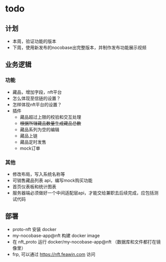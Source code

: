 # todo

## 计划

- 本周，验证功能的版本
- 下周，使用新发布的nocobase出完整版本，并制作发布功能展示视频

## 业务逻辑

### 功能

- 藏品，增加字段，nft平台
- 怎么体现至信链的设置？
- 怎样体现nft平台的设置？
- 插件
    - 藏品超过上限的校验和交互处理
    - ~~根据所辖藏品数量生成藏品总数~~
    - 藏品系列为空的编辑
    - 藏品上链
    - 藏品定时发售
    - mock订单

### 其他

- 修改布局，写入系统名称等
- 可销售藏品列表 api，编写mock购买功能
- 首页仪表板和统计图表
- 服务器端必须做好一个中间适配层api，才能交给兼职去后续完成，应包括测试代码

## 部署

- proto-nft 安装 docker 
- my-nocobase-app@nft 构建 docker image
- 在 nft_proto 运行 docker/my-nocobase-app@nft （数据库和文件都打在镜像里）
- frp, 可以通过 https://nft.feawin.com 访问
